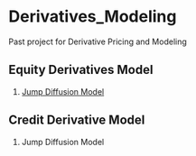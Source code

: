 # Derivatives_Modeling
Past project for Derivative Pricing and Modeling

## Equity Derivatives Model 
1. [Jump Diffusion Model](https://nbviewer.jupyter.org/github/jollyraven100/Derivatives_Modeling/blob/fc51c1fd3ea585f0479614d5c57d0436c3d80e64/Jump%20Diffusion%20Model_final.pdf)

## Credit Derivative Model
1. Jump Diffusion Model
